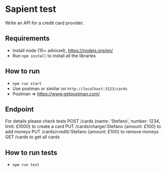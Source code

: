# Sapient test
Write an API for a credit card provider.

## Requirements
- Install node (10+ adviced), https://nodejs.org/en/
- Run ```npm install``` to install all the libraries

## How to run
- ```npm run start```
- Use postman or similar on `http://localhost:3123/cards`
- Postman => https://www.getpostman.com/

## Endpoint
For details please check tests
POST /cards {name: 'Stefano', number: 1234, limit: £1000} to create a card
PUT /cards/charge/:Stefano {amount: £100} to add moneys
PUT /cards/credit/:Stefano {amount: £100} to remove moneys
GET /cards to get all cards

## How to run tests
- ```npm run test```